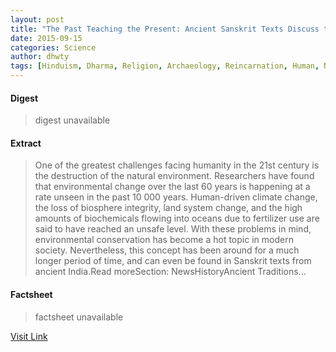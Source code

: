 ```yaml
---
layout: post
title: "The Past Teaching the Present: Ancient Sanskrit Texts Discuss the Importance of Environmental and Species Conservation"
date: 2015-09-15
categories: Science
author: dhwty
tags: [Hinduism, Dharma, Religion, Archaeology, Reincarnation, Human, Natural environment, Crime, Culture]
---
```



#### Digest
>digest unavailable

#### Extract
>One of the greatest challenges facing humanity in the 21st century is the destruction of the natural environment. Researchers have found that environmental change over the last 60 years is happening at a rate unseen in the past 10 000 years. Human-driven climate change, the loss of biosphere integrity, land system change, and the high amounts of biochemicals flowing into oceans due to fertilizer use are said to have reached an unsafe level. With these problems in mind, environmental conservation has become a hot topic in modern society. Nevertheless, this concept has been around for a much longer period of time, and can even be found in Sanskrit texts from ancient India.Read moreSection:&nbsp;NewsHistoryAncient Traditions...

#### Factsheet
>factsheet unavailable

[Visit Link](http://www.ancient-origins.net/history-ancient-traditions/past-teaching-present-ancient-sanskrit-texts-discuss-importance-020527)


